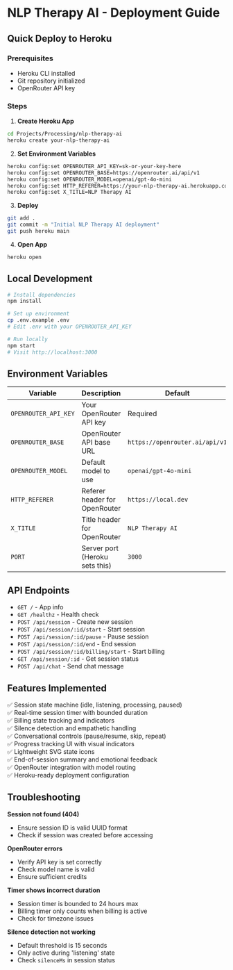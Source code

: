 # NLP Therapy AI - Deployment Guide

## Quick Deploy to Heroku

### Prerequisites
- Heroku CLI installed
- Git repository initialized
- OpenRouter API key

### Steps

1. **Create Heroku App**
```bash
cd Projects/Processing/nlp-therapy-ai
heroku create your-nlp-therapy-ai
```

2. **Set Environment Variables**
```bash
heroku config:set OPENROUTER_API_KEY=sk-or-your-key-here
heroku config:set OPENROUTER_BASE=https://openrouter.ai/api/v1
heroku config:set OPENROUTER_MODEL=openai/gpt-4o-mini
heroku config:set HTTP_REFERER=https://your-nlp-therapy-ai.herokuapp.com
heroku config:set X_TITLE=NLP Therapy AI
```

3. **Deploy**
```bash
git add .
git commit -m "Initial NLP Therapy AI deployment"
git push heroku main
```

4. **Open App**
```bash
heroku open
```

## Local Development

```bash
# Install dependencies
npm install

# Set up environment
cp .env.example .env
# Edit .env with your OPENROUTER_API_KEY

# Run locally
npm start
# Visit http://localhost:3000
```

## Environment Variables

| Variable | Description | Default |
|----------|-------------|---------|
| `OPENROUTER_API_KEY` | Your OpenRouter API key | Required |
| `OPENROUTER_BASE` | OpenRouter API base URL | `https://openrouter.ai/api/v1` |
| `OPENROUTER_MODEL` | Default model to use | `openai/gpt-4o-mini` |
| `HTTP_REFERER` | Referer header for OpenRouter | `https://local.dev` |
| `X_TITLE` | Title header for OpenRouter | `NLP Therapy AI` |
| `PORT` | Server port (Heroku sets this) | `3000` |

## API Endpoints

- `GET /` - App info
- `GET /healthz` - Health check
- `POST /api/session` - Create new session
- `POST /api/session/:id/start` - Start session
- `POST /api/session/:id/pause` - Pause session
- `POST /api/session/:id/end` - End session
- `POST /api/session/:id/billing/start` - Start billing
- `GET /api/session/:id` - Get session status
- `POST /api/chat` - Send chat message

## Features Implemented

✅ Session state machine (idle, listening, processing, paused)  
✅ Real-time session timer with bounded duration  
✅ Billing state tracking and indicators  
✅ Silence detection and empathetic handling  
✅ Conversational controls (pause/resume, skip, repeat)  
✅ Progress tracking UI with visual indicators  
✅ Lightweight SVG state icons  
✅ End-of-session summary and emotional feedback  
✅ OpenRouter integration with model routing  
✅ Heroku-ready deployment configuration  

## Troubleshooting

**Session not found (404)**
- Ensure session ID is valid UUID format
- Check if session was created before accessing

**OpenRouter errors**
- Verify API key is set correctly
- Check model name is valid
- Ensure sufficient credits

**Timer shows incorrect duration**
- Session timer is bounded to 24 hours max
- Billing timer only counts when billing is active
- Check for timezone issues

**Silence detection not working**
- Default threshold is 15 seconds
- Only active during 'listening' state
- Check `silenceMs` in session status
